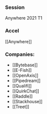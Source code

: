 
### Session
Anywhere 2021 T1

### Accel
[[Anywhere]]

### Companies:
- [[Bytebase]]
- [[E-Fish]]
- [[OpenAxis]]
- [[Pipedream]]
- [[Qualifi]]
- [[QuirkChat]]
- [[Raddle]]
- [[Stackhouse]]
- [[Treet]]


